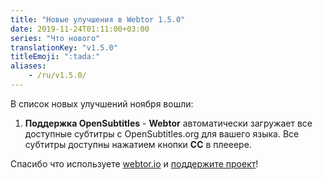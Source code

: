 ```yaml
---
title: "Новые улучшения в Webtor 1.5.0"
date: 2019-11-24T01:11:00+03:00
series: "Что нового"
translationKey: "v1.5.0"
titleEmoji: ":tada:"
aliases:
    - /ru/v1.5.0/
---
```

В список новых улучшений ноября вошли:

1. **Поддержка OpenSubtitles** - **Webtor** автоматически загружает все доступные субтитры с OpenSubtitles.org для вашего языка.
Все субтитры доступны нажатием кнопки **CC** в плееере.

Спасибо что используете [webtor.io](https://webtor.io/ru/) и [поддержите проект](https://www.patreon.com/bePatron?u=24145874)!